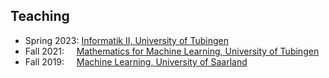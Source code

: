 ## Teaching

<ul style="margin:0 0 5px;">
  <li>Spring 2023: <a href=""><autocolor>Informatik II, University of Tubingen</autocolor></a></li>
  <li>Fall 2021: &nbsp;&nbsp;&nbsp;&nbsp;<a href="https://virtualhumans.mpi-inf.mpg.de/MML21//"><autocolor>Mathematics for Machine Learning, University of Tubingen</autocolor></a></li>
  <li>Fall 2019: &nbsp;&nbsp;&nbsp;&nbsp;<a href="https://www.mop.uni-saarland.de/teaching.shtml"><autocolor>Machine Learning, University of Saarland</autocolor></a></li>
</ul>
